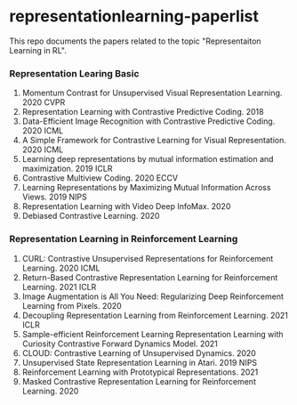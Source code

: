 # representationlearning-paperlist
This repo documents the papers related to the topic "Representaiton Learning in RL".

### Representation Learing Basic ###
1. Momentum Contrast for Unsupervised Visual Representation Learning. 2020 CVPR
2. Representation Learning with Contrastive Predictive Coding. 2018
3. Data-Efficient Image Recognition with Contrastive Predictive Coding. 2020 ICML
3. A Simple Framework for Contrastive Learning for Visual Representation. 2020 ICML
4. Learning deep representations by mutual information estimation and maximization. 2019 ICLR
5. Contrastive Multiview Coding. 2020 ECCV
6. Learning Representations by Maximizing Mutual Information Across Views. 2019 NIPS
7. Representation Learning with Video Deep InfoMax. 2020
8. Debiased Contrastive Learning. 2020

### Representation Learning in Reinforcement Learning ###
1. CURL: Contrastive Unsupervised Representations for Reinforcement Learning. 2020 ICML
2. Return-Based Contrastive Representation Learning for Reinforcement Learning. 2021 ICLR
3. Image Augmentation is All You Need: Regularizing Deep Reinforcement Learning from Pixels. 2020
4. Decoupling Representation Learning from Reinforcement Learning. 2021 ICLR
5. Sample-efficient Reinforcement Learning Representation Learning with Curiosity Contrastive Forward Dynamics Model. 2021
6. CLOUD: Contrastive Learning of Unsupervised Dynamics. 2020
7. Unsupervised State Representation Learning in Atari. 2019 NIPS
8. Reinforcement Learning with Prototypical Representations. 2021
9. Masked Contrastive Representation Learning for Reinforcement Learning. 2020